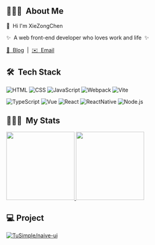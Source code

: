 ## 🦸🏻‍♂️ &nbsp;About Me

<p>👋 &nbsp;Hi I'm XieZongChen </p>
<p>✨ &nbsp;A web front-end developer who loves work and life&nbsp; ✨</p>

[📖 &nbsp;Blog](https://amadeus711.github.io/)
&nbsp;|&nbsp;
[✉️ &nbsp;Email](mailto:xiezongchen_mail@126.com)

## 🛠 &nbsp;Tech Stack

![HTML](https://img.shields.io/badge/-HTML-333333?style=flat&logo=HTML5)
![CSS](https://img.shields.io/badge/-CSS-333333?style=flat&logo=CSS3&logoColor=1572B6)
![JavaScript](https://img.shields.io/badge/-JavaScript-333333?style=flat&logo=javascript)
![Webpack](https://img.shields.io/badge/-Webpack-333333?style=flat&logo=webpack)
![Vite](https://img.shields.io/badge/-Vite-333333?style=flat&logo=vite)

![TypeScript](https://img.shields.io/badge/-TypeScript-333333?style=flat&logo=typescript)
![Vue](https://img.shields.io/badge/-Vue-333333?style=flat&logo=vuedotjs)
![React](https://img.shields.io/badge/-React-333333?style=flat&logo=react)
![ReactNative](https://img.shields.io/badge/-ReactNative-333333?style=flat&logo=react)
![Node.js](https://img.shields.io/badge/-Node.js-333333?style=flat&logo=node.js)

## 👨🏻‍💻 &nbsp;My Stats
<p>
  <a href="https://github.com/amadeus711">
    <img height="180em" src="https://github-readme-stats-eight-theta.vercel.app/api/top-langs/?username=amadeus711&theme=react&layout=compact" />
    <img height="180em" src="https://github-readme-stats.vercel.app/api?username=amadeus711&show_icons=true&theme=react&layout=compact&hide=stars&count_private=true" />
  </a>
</p>

## 💻 Project
[![TuSimple/naive-ui](https://github-readme-stats.vercel.app/api/pin/?username=TuSimple&repo=naive-ui&show_owner=true)](https://github.com/TuSimple/naive-ui)


